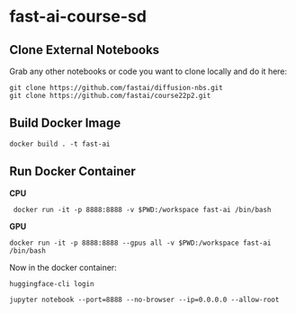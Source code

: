 # fast-ai-course-sd

## Clone External Notebooks
Grab any other notebooks or code you want to clone locally and do it here:

```
git clone https://github.com/fastai/diffusion-nbs.git
git clone https://github.com/fastai/course22p2.git
```

## Build Docker Image
```
docker build . -t fast-ai
```

## Run Docker Container

**CPU**

```
 docker run -it -p 8888:8888 -v $PWD:/workspace fast-ai /bin/bash
```

**GPU**

```
docker run -it -p 8888:8888 --gpus all -v $PWD:/workspace fast-ai /bin/bash
```

Now in the docker container:

```
huggingface-cli login
```

```
jupyter notebook --port=8888 --no-browser --ip=0.0.0.0 --allow-root
```